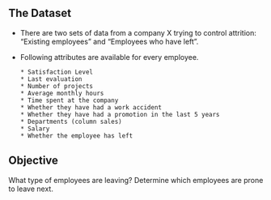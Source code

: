 ## The Dataset
* There are two sets of data from a company X trying to control attrition: “Existing employees” and “Employees who have left”. 
* Following attributes are available for every employee.

      * Satisfaction Level
      * Last evaluation
      * Number of projects
      * Average monthly hours
      * Time spent at the company
      * Whether they have had a work accident
      * Whether they have had a promotion in the last 5 years
      * Departments (column sales)
      * Salary
      * Whether the employee has left
 
## Objective
What type of employees are leaving? Determine which employees are prone to leave next. 
